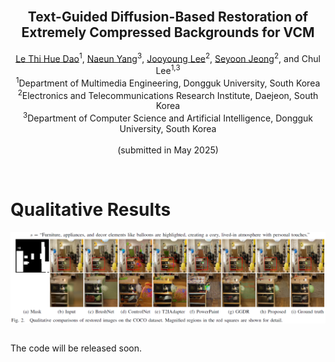 <!-- PROJECT LOGO -->
<br />
<p align="center">
  <!-- <a href="https://nhduong.github.io/">
    <img src="dgu.png" alt="Logo" width="224" height="224">
  </a> -->

  <h2 align="center">Text-Guided Diffusion-Based Restoration of Extremely Compressed Backgrounds for VCM</h2>

  <p align="center">
    <a href="mailto:daole@mme.dongguk.edu" target="_blank">Le Thi Hue Dao</a><sup>1</sup>,
    <a href="mailto:klemon@dgu.ac.kr" target="_blank">Naeun Yang</a><sup>3</sup>,
    <a href="mailto:leejy1003@etri.re.kr" target="_blank">Jooyoung Lee</a><sup>2</sup>,
    <a href="mailto:jsy@etri.re.kr" target="_blank">Seyoon Jeong</a><sup>2</sup>, and 
    <a ref="mailto:chullee@dongguk.edu" target="_blank">Chul Lee</a><sup>1,3</sup>
    <br>
    <sup>1</sup>Department of Multimedia Engineering, Dongguk University, South Korea<br>
    <sup>2</sup>Electronics and Telecommunications Research Institute, Daejeon, South Korea<br>
    <sup>3</sup>Department of Computer Science and Artificial Intelligence, Dongguk University, South Korea
    <br>
    <br>
    (submitted in May 2025)
  </p>
</p>

<br>

# Qualitative Results
<div style="display: flex; justify-content: center;">
  <img src="./figures/results_COCO.png" width="800">
</div>

<br>

The code will be released soon.




